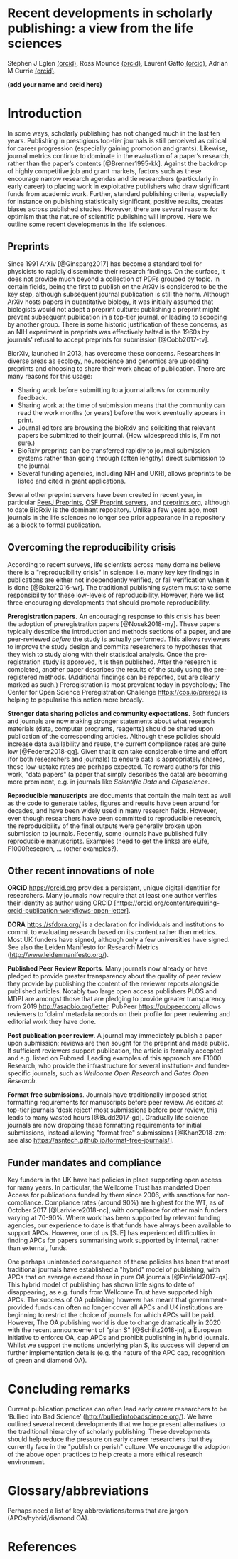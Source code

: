 # Recent developments in scholarly publishing: a view from the life sciences

Stephen J Eglen [(orcid)](https://orcid.org/0000-0001-8607-8025),
Ross Mounce [(orcid)](https://orcid.org/0000-0002-3520-2046),
Laurent Gatto [(orcid)](https://orcid.org/0000-0002-1520-2268),
Adrian M Currie [(orcid)](https://orcid.org/0000-0003-2638-202X).

**(add your name and orcid here)**

# Introduction


In some ways, scholarly publishing has not changed much in the last
ten years. Publishing in prestigious top-tier journals is still
perceived as critical for career progression (especially gaining
promotion and grants). Likewise, journal metrics continue to dominate
in the evaluation of a paper’s research, rather than the paper’s
contents [@Brenner1995-kk]. Against the backdrop of highly competitive job and
grant markets, factors such as these encourage narrow research agendas
and tie researchers (particularly in early career) to placing work in
exploitative publishers who draw significant funds from academic
work. Further, standard publishing criteria, especially for instance on
publishing statistically significant, positive results, creates biases
across published studies. However, there are several reasons for
optimism that the nature of scientific publishing will improve. Here
we outline some recent developments in the life sciences.



## Preprints

Since 1991 ArXiv [@Ginsparg2017] has become a standard tool for
physicists to rapidly disseminate their research findings.  On the
surface, it does not provide much beyond a collection of PDFs grouped
by topic.  In certain fields, being the first to publish on the ArXiv
is considered to be the key step, although subsequent journal
publication is still the norm.  Although ArXiv hosts papers in
quantitative biology, it was initially assumed that biologists would
not adopt a preprint culture: publishing a preprint might prevent
subsequent publication in a top-tier journal, or leading to scooping
by another group.  There is some historic
justification of these concerns, as an NIH experiment in preprints was
effectively halted in the 1960s by journals' refusal to accept
preprints for submission [@Cobb2017-tv].


BiorXiv, launched in 2013, has overcome these concerns. Researchers in
diverse areas as ecology, neuroscience and genomics are uploading
preprints and choosing to share their work ahead of publication.
There are many reasons for this usage:

* Sharing work before submitting to a journal allows for community
  feedback.
* Sharing work at the time of submission means that the community can
  read the work months (or years) before the work eventually
  appears in print.
* Journal editors are browsing the bioRxiv and soliciting that
  relevant papers be submitted to their journal.  (How widespread this
  is, I'm not sure.)
* BioRxiv preprints can be transferred rapidly to journal submission
  systems rather than going through (often lengthy) direct submission
  to the journal.
* Several funding agencies, including NIH and UKRI, allows
  preprints to be listed and cited in grant applications.


Several other preprint servers have been created in recent year, in
particular [PeerJ Preprints](https://peerj.com/preprints/), [OSF
Preprint servers](https://osf.io/preprints/), and
[preprints.org](https://preprints.org), although to date BioRxiv is
the dominant repository.  Unlike a few years ago, most journals in the
life sciences no longer see prior appearance in a repository as a
block to formal publication.

## Overcoming the reproducibility crisis

According to recent surveys, life scientists across many domains
believe there is a "reproducibility crisis" in science: i.e. many key
key findings in publications are either not independently verified, or
fail verification when it is done [@Baker2016-wr].  The traditional publishing
system must take some responsibility for these low-levels of
reproducibility.  However, here we list three encouraging developments
that should promote reproducibility.

**Preregistration papers.** An encouraging response to this crisis has
been the adoption of preregistration papers [@Nosek2018-my].  These
papers typically describe the introduction and methods sections of a
paper, and are peer-reviewed *before* the study is actually performed.
This allows reviewers to improve the study design and commits
researchers to hypotheses that they wish to study along with their
statistical analysis.  Once the pre-registration study is approved, it
is then published.  After the research is completed, another paper
describes the results of the study using the pre-registered methods.
(Additional findings can be reported, but are clearly marked as such.)
Preregistration is most prevalent today in psychology; The Center for
Open Science Preregistration Challenge https://cos.io/prereg/ is
helping to popularise this notion more broadly.

**Stronger data sharing policies and community expectations.** Both
funders and journals are now making stronger statements about what
research materials (data, computer programs, reagents) should be
shared upon publication of the corresponding articles.  Although these
policies should increase data availability and reuse, the current
compliance rates are quite low [@Federer2018-qg].  Given that it
can take considerable time and effort (for both researchers and
journals) to ensure data is appropriately shared, these low-uptake
rates are perhaps expected.  To reward authors for this work, "data
papers" (a paper  that simply describes the data) are becoming more
prominent, e.g. in journals like *Scientific Data* and *Gigascience*.

**Reproducible manuscripts**  are documents that contain the main text
as well as the code to generate tables, figures and results have
been around for decades, and have been widely used in many
research fields. However, even though researchers have been
committed to reproducible research, the reproducibility of the
final outputs were generally broken upon submission to
journals. Recently, some journals have published fully
reproducible manuscripts. Examples (need to get the links) are
eLife, F1000Research, ... (other examples?).

## Other recent innovations of note


**ORCiD** <https://orcid.org> provides a persistent, unique digital identifier for
researchers.  Many journals now require that at least one author
verifies their identity as author using ORCiD
[https://orcid.org/content/requiring-orcid-publication-workflows-open-letter].

**DORA** https://sfdora.org/ is a declaration for individuals and
institutions to commit to evaluating research based on its content
rather than metrics.  Most UK funders have signed, although only a few
universities have signed. See also the Leiden Manifesto for Research
Metrics (http://www.leidenmanifesto.org/).

**Published Peer Review Reports**.  Many journals now already or have
pledged to provide greater transparency about the quality of peer
review they provide by publishing the content of the reviewer reports
alongside published articles. Notably two large open access publishers
PLOS and MDPI are amongst those that are pledging to provide greater
transparency from 2019 http://asapbio.org/letter.  PubPeer
<https://pubpeer.com/> allows reviewers to 'claim' metadata records on
their profile for peer reviewing and editorial work they have done.

**Post publication peer review**.  A journal may immediately publish a
paper upon submission; reviews are then sought for the preprint and
made public.  If sufficient reviewers support publication, the
article is formally accepted and e.g. listed on Pubmed.  Leading examples of
this approach are F1000 Research, who provide the infrastructure for
several institution- and funder-specific journals, such as *Wellcome
Open Research* and *Gates Open Research*.

**Format free submissions**.  Journals have traditionally imposed
strict formatting requirements for manuscripts before peer review.
As editors at top-tier journals 'desk reject' most submissions before
peer review, this leads to many wasted hours [@Budd2017-gd].  Gradually
life science journals are now dropping these formatting requirements
for initial submissions, instead allowing "format free" submissions
[@Khan2018-zm; see  also https://asntech.github.io/format-free-journals/].

## Funder mandates and compliance

Key funders in the UK have had policies in place supporting open
access for many years.  In particular, the Wellcome Trust has mandated
Open Access for publications funded by them since 2006, with sanctions
for non-compliance.  Compliance rates (around 90%) are highest for the
WT, as of October 2017 [@Lariviere2018-nc], with compliance
for other main funders varying at 70-90%.  Where work has been
supported by relevant funding agencies, our experience to date is that
funds have always been available to support APCs.  However, one of us
[SJE] has experienced difficulties in finding APCs for papers
summarising work supported by internal, rather than external, funds.


One perhaps unintended consequence of these policies has been that
most traditional journals have established a "hybrid" model of
publishing, with APCs that on average exceed those in pure OA journals
[@Pinfield2017-qs].  This hybrid model of publishing has shown
little signs to date of disappearing, as e.g. funds from Wellcome
Trust have supported high APCs. The success of OA publishing however
has meant that government-provided funds can often no longer cover all
APCs and UK institutions are beginning to restrict the choice of
journals for which APCs will be paid.  However, The OA publishing
world is due to change dramatically in 2020 with the recent
announcement of "plan S" [@Schiltz2018-jn], a European initiative to
enforce OA, cap APCs and prohibit publishing in hybrid journals.
Whilst we support the notions underlying plan S, its success will
depend on further implementation details (e.g. the nature of the APC cap, recognition
of green and diamond OA).



# Concluding remarks

Current publication practices can often lead early career researchers
to be ‘Bullied into Bad Science’ (http://bulliedintobadscience.org/).
We have outlined several recent developments that we hope present
alternatives to the traditional hierarchy of scholarly publishing.
These developments should help reduce the pressure on early career
researchers that they currently face in the "publish or perish"
culture.  We encourage the adoption of the above open practices to
help create a more ethical research environment.

# Glossary/abbreviations


Perhaps need a list of key abbreviations/terms that are jargon
(APCs/hybrid/diamond OA).

# References




<!-- 
notes (not for paper)

removed text about overlay journal...
BioRxiv can even be used as the substrate for an overlay journal
(example?), and we look forward to the creation of prominent diamond
OA overlay journals in the life sciences.

**Badges** to promote sharing of resources, rather than just the
papers.  e.g. mention data papers?  (Not sure whether to include
this.) (Ross: I'm not that enthused about badges https://blogs.plos.org/absolutely-maybe/2017/08/29/bias-in-open-science-advocacy-the-case-of-article-badges-for-data-sharing/ )

ORCID This will undoubtedly help reduce many types of authorship fraud (cite http://nautil.us/issue/42/fakes/why-fake-data-when-you-can-fake-a-scientist ?)

Crossref can now register DOIs for peer
review reports as a distinct content type, and formally link these to
the DOIs of the articles they review
(https://www.crossref.org/news/2018-06-05-introducing-metadata-for-peer-review/).

Nice figure for preprint usage at: http://www.prepubmed.org/monthly_stats/
Anon (2017) Are preprints the future of biology? A survival guide for
scientists. Science | AAAS Available at:
https://www.sciencemag.org/news/2017/09/are-preprints-future-biology-survival-guide-scientists


 -->

